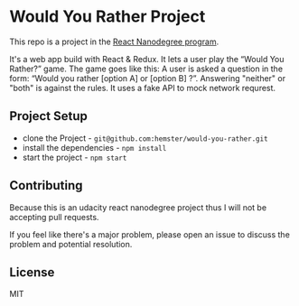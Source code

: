 # Would You Rather Project

This repo is a project in the [React Nanodegree program](https://www.udacity.com/course/react-nanodegree--nd019).

It's a web app build with React & Redux. It lets a user play the “Would You Rather?” game. The game goes like this: A user is asked a question in the form: “Would you rather [option A] or [option B] ?”. Answering "neither" or "both" is against the rules. It uses a fake API to mock network requrest.

## Project Setup

* clone the Project - `git@github.com:hemster/would-you-rather.git`
* install the dependencies - `npm install`
* start the project - `npm start`

## Contributing

Because this is an udacity react nanodegree project thus I will not be accepting pull requests.

If you feel like there's a major problem, please open an issue to discuss the problem and potential resolution.

## License

MIT